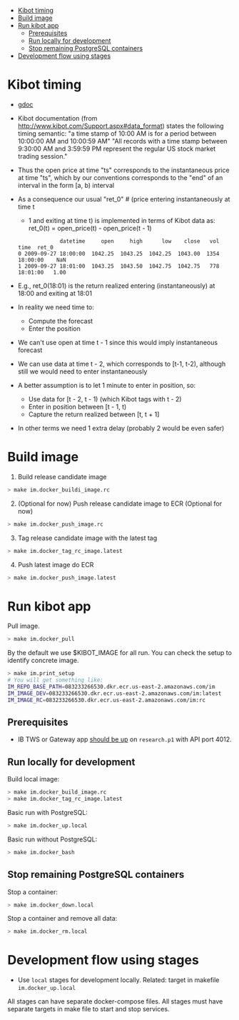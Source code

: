 <!--ts-->
   * [Kibot timing](#kibot-timing)
   * [Build image](#build-image)
   * [Run kibot app](#run-kibot-app)
      * [Prerequisites](#prerequisites)
      * [Run locally for development](#run-locally-for-development)
      * [Stop remaining PostgreSQL containers](#stop-remaining-postgresql-containers)
   * [Development flow using stages](#development-flow-using-stages)



<!--te-->

# Kibot timing

- [gdoc](https://docs.google.com/document/d/1BdOj3DGpFzHQZ6dpYCMMAeyjTtqYgltyqDbQ7n8Vde8/edit#)

- Kibot documentation (from http://www.kibot.com/Support.aspx#data_format)
  states the following timing semantic: "a time stamp of 10:00 AM is for a
  period between 10:00:00 AM and 10:00:59 AM" "All records with a time stamp
  between 9:30:00 AM and 3:59:59 PM represent the regular US stock market
  trading session."

- Thus the open price at time "ts" corresponds to the instantaneous price at
  time "ts", which by our conventions corresponds to the "end" of an interval in
  the form [a, b) interval

- As a consequence our usual "ret_0" # (price entering instantaneously at time t
  - 1 and exiting at time t) is implemented in terms of Kibot data as: ret_0(t)
    = open_price(t) - open_price(t - 1)

  ```text
               datetime     open     high      low    close   vol      time  ret_0
  0 2009-09-27 18:00:00  1042.25  1043.25  1042.25  1043.00  1354  18:00:00    NaN
  1 2009-09-27 18:01:00  1043.25  1043.50  1042.75  1042.75   778  18:01:00   1.00
  ```

- E.g., ret_0(18:01) is the return realized entering (instantaneously) at 18:00
  and exiting at 18:01

- In reality we need time to:
  - Compute the forecast
  - Enter the position
- We can't use open at time t - 1 since this would imply instantaneous forecast
- We can use data at time t - 2, which corresponds to [t-1, t-2), although still
  we would need to enter instantaneously
- A better assumption is to let 1 minute to enter in position, so:
  - Use data for [t - 2, t - 1) (which Kibot tags with t - 2)
  - Enter in position between [t - 1, t)
  - Capture the return realized between [t, t + 1]
- In other terms we need 1 extra delay (probably 2 would be even safer)

# Build image

1. Build release candidate image

```bash
> make im.docker_buildi_image.rc
```

2. (Optional for now) Push release candidate image to ECR (Optional for now)

```bash
> make im.docker_push_image.rc
```

3. Tag release candidate image with the latest tag

```bash
> make im.docker_tag_rc_image.latest
```

4. Push latest image do ECR

```bash
> make im.docker_push_image.latest
```

# Run kibot app

Pull image.

```bash
> make im.docker_pull
```

By the default we use $KIBOT_IMAGE for all run. You can check the setup to
identify concrete image.

```bash
> make im.print_setup
# You will get something like:
IM_REPO_BASE_PATH=083233266530.dkr.ecr.us-east-2.amazonaws.com/im
IM_IMAGE_DEV=083233266530.dkr.ecr.us-east-2.amazonaws.com/im:latest
IM_IMAGE_RC=083233266530.dkr.ecr.us-east-2.amazonaws.com/im:rc
```

## Prerequisites

- IB TWS or Gateway app [should be up](./ib/connect/README.md) on `research.p1`
  with API port 4012.

## Run locally for development

Build local image:

```bash
> make im.docker_build_image.rc
> make im.docker_tag_rc_image.latest
```

Basic run with PostgreSQL:

```bash
> make im.docker_up.local
```

Basic run without PostgreSQL:

```bash
> make im.docker_bash
```

## Stop remaining PostgreSQL containers

Stop a container:

```bash
> make im.docker_down.local
```

Stop a container and remove all data:

```bash
> make im.docker_rm.local
```

# Development flow using stages

- Use `local` stages for development locally. Related: target in makefile
  `im.docker_up.local`

All stages can have separate docker-compose files. All stages must have separate
targets in make file to start and stop services.
